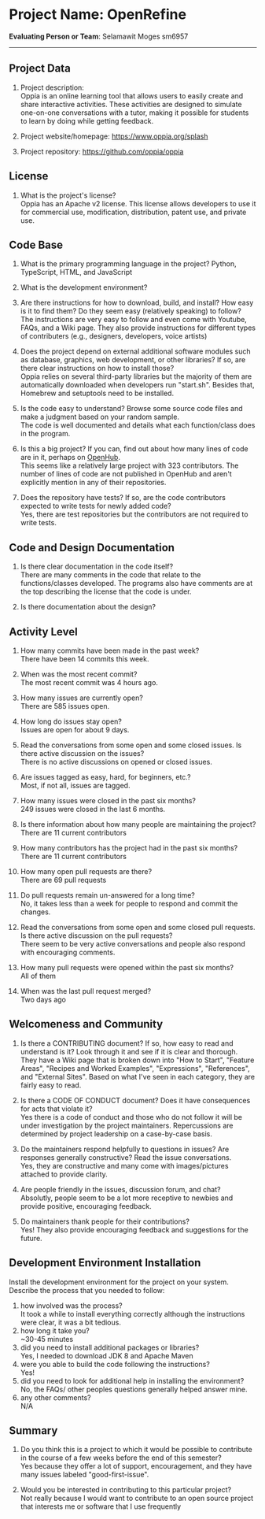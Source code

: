 # Project Name:  OpenRefine  



**Evaluating Person or Team**:
Selamawit Moges 
sm6957
<!-- list your first name and github user-name-->

---

## Project Data

1. Project description: <br>
	Oppia is an online learning tool that allows users to easily create and share interactive activities. These activities are designed to simulate one-on-one conversations with a tutor, making it possible for students to learn by doing while getting feedback. 

1. Project website/homepage:
	https://www.oppia.org/splash

1. Project repository:
	https://github.com/oppia/oppia


## License

1. What is the project's license? <br>
	Oppia has an Apache v2 license. This license allows developers to use it for commercial use, modification, distribution, patent use, and private use. 

## Code Base


1. What is the primary programming language in the project?
	Python, TypeScript, HTML, and JavaScript 

1. What is the development environment? <br>
	







1. Are there instructions for how to download, build, and install? How easy is it
to find them? Do they seem easy (relatively speaking) to follow? <br>
	The instructions are very easy to follow and even come with Youtube, FAQs, and a Wiki page. They also provide instructions for different types of contributers (e.g., designers, developers, voice artists)

1. Does the project depend on external additional software modules such as
database,  graphics, web development, or other libraries? If so, are there clear instructions on how to install those? <br>
	Oppia relies on several third-party libraries but the majority of them are automatically downloaded when developers run "start.sh". Besides that, Homebrew and setuptools need to be installed.  
	 

1. Is the code easy to understand? Browse some source code files and make
a judgment based on your random sample. <br>
	The code is well documented and details what each function/class does in the program.

1. Is this a big project? If you can, find out about how many lines of code
are in it, perhaps on [OpenHub](https://www.openhub.net/). <br>
	This seems like a relatively large project with 323 contributors. The number of lines of code are not published in OpenHub and aren't explicitly mention in any of their repositories. 

1. Does the repository have tests? If so, are the code contributors expected to write tests for newly added code? <br>
	Yes, there are test repositories but the contributors are not required to write tests.  


## Code and Design Documentation
1. Is there clear documentation in the code itself? <br>
	There are many  comments in the code that relate to the functions/classes developed. The programs also have comments are at the top describing the license that the code is under. 

1. Is there documentation about the design?  <br>
	
	







## Activity Level


1. How many commits have been made in the past week? <br>
	There have been 14 commits this week.

1. When was the most recent commit? <br>
	The most recent commit was 4 hours ago.

1. How many issues are currently open? <br>
	There are 585 issues open. 

1. How long do issues stay open? <br>
   Issues are open for about 9 days. 
	<!--
	Take the five closed issues (they can be most recently closed or a sample distributed over time) and look at when each was first reported.
	Compute the number of days that each was open and take the average.
	-->

1. Read the conversations from some open and some closed issues. Is there active discussion on the issues? <br>
	There is no active discussions on opened or closed issues. 

1. Are issues tagged as easy, hard, for beginners, etc.? <br>
	Most, if not all, issues are tagged.

1. How many issues were closed in the past six months? <br>
	249 issues were closed in the last 6 months. 

1. Is there information about how many people are maintaining the project? <br>
	There are 11 current contributors 

1. How many contributors has the project had in the past six months? <br>
	There are 11 current contributors 


1. How many open pull requests are there? <br>
	There are 69 pull requests

1. Do pull requests remain un-answered for a long time? <br>
	No, it takes less than a week for people to respond and commit the changes. 
	<!--
	Look at the closed pull requests to see how long they stayed open.
	Take the five closed pull requests  (they can be most recently closed or a sample distributed over time) and look at when each was first created.
	Compute the number of days that each was open and take the average.
	-->

1. Read the conversations from some open and some closed pull requests.  Is there active discussion on the pull requests? <br>
	There seem to be very active conversations and people also respond with encouraging comments. 

1. How many pull requests were opened within the past six months? <br>
	All of them 

1. When was the last  pull request  merged? <br>
	Two days ago 

## Welcomeness and Community

1. Is there a CONTRIBUTING document? If so, how easy to read and understand is it?
Look through it and see if it is clear and thorough. <br>
	They have a Wiki page that is broken down into "How to Start", "Feature Areas", "Recipes and Worked Examples", "Expressions", "References", and "External Sites". Based on what I've seen in each category, they are fairly easy to read. 

1. Is there a CODE OF CONDUCT document? Does it have consequences for acts that
violate it? <br>
	Yes there is a code of conduct and those who do not follow it will be under investigation by the project maintainers. Repercussions are determined by project leadership on a case-by-case basis. 

1. Do the maintainers respond helpfully to questions in issues?
Are responses generally constructive? Read the issue conversations. <br>
	Yes, they are constructive and many come with images/pictures attached to provide clarity.

1. Are people friendly in the issues, discussion forum, and chat? <br>
	Absolutly, people seem to be a lot more receptive to newbies and provide positive, encouraging feedback.

1. Do maintainers thank people for their contributions? <br>
	Yes! They also provide encouraging feedback and suggestions for the future.

## Development Environment Installation

Install the development environment for the project on your system.
Describe the process that you needed to follow:

1. how involved was the process? <br>
	It took a while to install everything correctly although the instructions were clear, it was a bit tedious. 
1. how long it take you? <br>
	~30-45 minutes 
1. did you need to install additional packages or libraries? <br>
	Yes, I needed to download JDK 8 and Apache Maven
1. were you able to build the code following the instructions? <br>
	Yes!
1. did you need to look for additional help in installing the environment? <br>
	No, the FAQs/ other peoples questions generally helped answer mine.
1. any other comments? <br>
	N/A



## Summary
1. Do you think  this is a project to which it would be possible to contribute
in the course of a few weeks before the end of this semester? <br>
	Yes because they offer a lot of support, encouragement, and they have many issues labeled "good-first-issue".
	<!--
	Explain your position. Do NOT simply say 'yes or 'no'.
	-->

1. Would you be interested in contributing to this particular project? <br>
	Not really because I would want to contribute to an open source project that interests me or software that I use frequently 
	<!--
	Explain why you would or would not be interested in contributing to this project. Do NOT simply say 'yes or 'no'.
	-->
